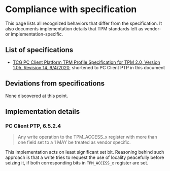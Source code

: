 # Compliance with specification

This page lists all recognized behaviors that differ from the specification. It
also documents implementation details that TPM standards left as vendor- or
implementation-specific.

## List of specifications

* [TCG PC Client Platform TPM Profile Specification for TPM 2.0, Version 1.05,
  Revision 14, 9/4/2020](https://trustedcomputinggroup.org/wp-content/uploads/PC-Client-Specific-Platform-TPM-Profile-for-TPM-2p0-v1p05p_r14_pub.pdf),
  shortened to PC Client PTP in this document

## Deviations from specifications

None discovered at this point.

## Implementation details

### PC Client PTP, 6.5.2.4

> Any write operation to the TPM_ACCESS_x register with more than one field set
> to a 1 MAY be treated as vendor specific.

This implementation acts on least significant set bit. Reasoning behind such
approach is that a write tries to request the use of locality peacefully before
seizing it, if both corresponding bits in `TPM_ACCESS_x` register are set.

